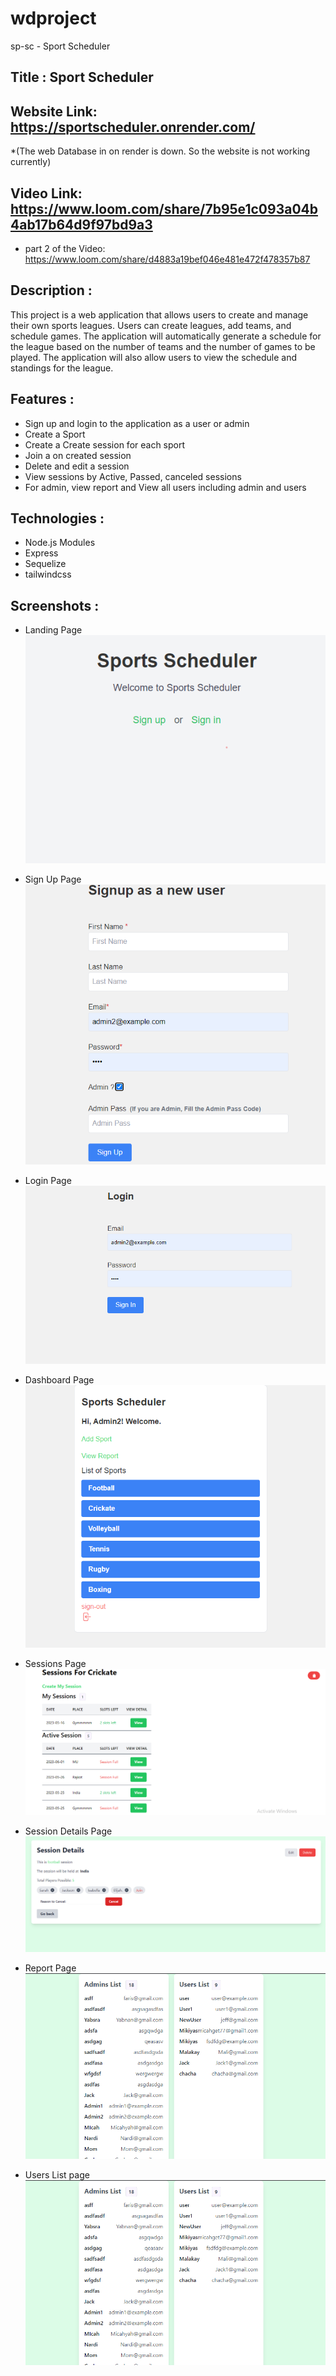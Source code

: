 # wdproject
sp-sc - Sport Scheduler

## Title : Sport Scheduler

## Website Link: https://sportscheduler.onrender.com/ 
*(The web Database in on render is down. So the website is not working currently)

## Video Link: https://www.loom.com/share/7b95e1c093a04b4ab17b64d9f97bd9a3

* part 2 of the Video: https://www.loom.com/share/d4883a19bef046e481e472f478357b87

## Description :

This project is a web application that allows users to create and manage their own sports leagues. Users can create leagues, add teams, and schedule games. The application will automatically generate a schedule for the league based on the number of teams and the number of games to be played. The application will also allow users to view the schedule and standings for the league.

## Features :

* Sign up and login to the application as a user or admin
* Create a Sport
* Create a Create session for each sport
* Join a on created session
* Delete and edit a session
* View sessions by Active, Passed, canceled sessions
* For admin, view report and View all users including admin and users

## Technologies :

* Node.js Modules
* Express
* Sequelize
* tailwindcss

## Screenshots :

* Landing Page
![image](https://github.com/Micahget/Project_Screenshots/blob/main/landing%20page.png)

* Sign Up Page
![image](https://github.com/Micahget/Project_Screenshots/blob/main/signup%20page.png)

* Login Page
![image](https://github.com/Micahget/Project_Screenshots/blob/main/login%20page.png)

* Dashboard Page
![image](https://github.com/Micahget/Project_Screenshots/blob/main/dashboard%20for%20the%20admin.png)

* Sessions Page
![image](https://github.com/Micahget/Project_Screenshots/blob/main/sessions%20page.png)

* Session Details Page
![image](https://github.com/Micahget/Project_Screenshots/blob/main/Session%20Details%20page.png)

* Report Page
![image](https://github.com/Micahget/Project_Screenshots/blob/main/user%20list.png)

* Users List page
![image](https://github.com/Micahget/Project_Screenshots/blob/main/user%20list.png)
